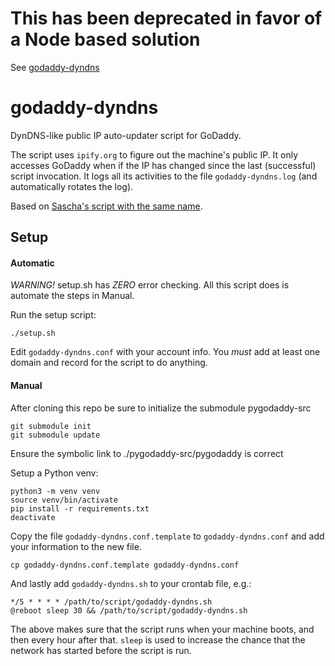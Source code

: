 # This has been deprecated in favor of a Node based solution
See [godaddy-dyndns](https://github.com/lmammino/godaddy-dns)

# godaddy-dyndns
DynDNS-like public IP auto-updater script for GoDaddy.

The script uses `ipify.org` to figure out the machine's public IP. It only accesses GoDaddy when if the IP has changed since the last (successful) script invocation. It logs all its activities to the file `godaddy-dyndns.log` (and automatically rotates the log).

Based on [Sascha's script with the same name](https://saschpe.wordpress.com/2013/11/12/godaddy-dyndns-for-the-poor/).

## Setup
#### Automatic
*WARNING!* setup.sh has *ZERO* error checking. All this script does is automate the steps in Manual.

Run the setup script:

    ./setup.sh

Edit `godaddy-dyndns.conf` with your account info.
You *must* add at least one domain and record for the script to do anything.

#### Manual
After cloning this repo be sure to initialize the submodule pygodaddy-src

    git submodule init
    git submodule update

Ensure the symbolic link to ./pygodaddy-src/pygodaddy is correct

Setup a Python venv:

    python3 -m venv venv
    source venv/bin/activate
    pip install -r requirements.txt
    deactivate

Copy the file `godaddy-dyndns.conf.template` to `godaddy-dyndns.conf` and add your information to the new file.

    cp godaddy-dyndns.conf.template godaddy-dyndns.conf

And lastly add `godaddy-dyndns.sh` to your crontab file, e.g.:

    */5 * * * * /path/to/script/godaddy-dyndns.sh
    @reboot sleep 30 && /path/to/script/godaddy-dyndns.sh

The above makes sure that the script runs when your machine boots, and then every hour after that. `sleep` is used to increase the chance that the network has started before the script is run.
